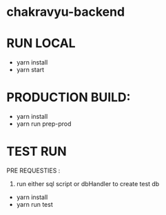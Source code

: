 # chakravyu-backend

# RUN LOCAL

- yarn install
- yarn start

# PRODUCTION BUILD:

- yarn install
- yarn run prep-prod 

# TEST RUN

PRE REQUESTIES :

1. run either sql script or dbHandler to create test db

- yarn install
- yarn run test
